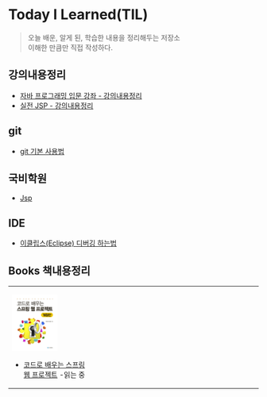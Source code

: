 # Today I Learned(TIL)
> 오늘 배운, 알게 된, 학습한 내용을 정리해두는 저장소  
> 이해한 만큼만 직접 작성하다.

## 강의내용정리

* [자바 프로그래밍 입문 강좌 - 강의내용정리](java/java_basic.md)
* [실전 JSP - 강의내용정리](jsp/jsp_basic.md)

## git

* [git 기본 사용법](git/commend.md)

## 국비학원

* [Jsp](edu/jsp/index.md)

## IDE

* [이클립스(Eclipse) 디버깅 하는법](ide/debug.md)

## Books 책내용정리

<table text-align="center">
<tr>
<td width="30%">
 
<a href="index/spring/guguSpring.md"><img width="60%" src="img/guguSpring.jpg"/></a>

- [코드로 배우는 스프링 웹 프로젝트](index/spring/guguSpring.md) -읽는 중 <br/>
</td>
<td width="30%">

</td>
<td width="30%">
 
</td>
</tr>
</table>

